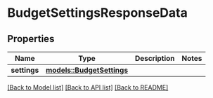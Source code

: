 # BudgetSettingsResponseData

## Properties

Name | Type | Description | Notes
------------ | ------------- | ------------- | -------------
**settings** | [**models::BudgetSettings**](BudgetSettings.md) |  | 

[[Back to Model list]](../README.md#documentation-for-models) [[Back to API list]](../README.md#documentation-for-api-endpoints) [[Back to README]](../README.md)


